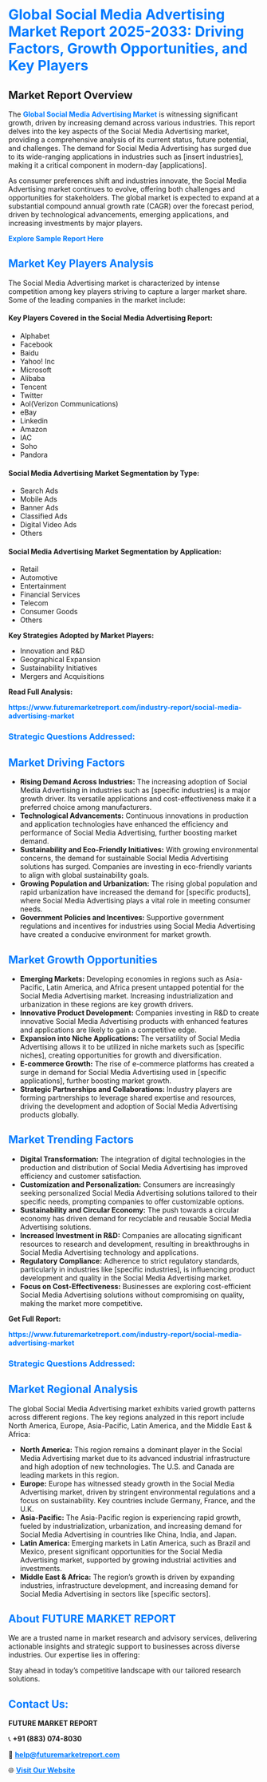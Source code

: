 <h1 style="color: #007BFF;">Global Social Media Advertising Market Report 2025-2033: Driving Factors, Growth Opportunities, and Key Players</h1>

<section id="overview">
<h2>Market Report Overview</h2>
<p>The <a href="https://www.futuremarketreport.com/industry-report/social-media-advertising-market" style="color: #007BFF; text-decoration: none;"><strong>Global Social Media Advertising Market</strong></a> is witnessing significant growth, driven by increasing demand across various industries. This report delves into the key aspects of the Social Media Advertising market, providing a comprehensive analysis of its current status, future potential, and challenges. The demand for Social Media Advertising has surged due to its wide-ranging applications in industries such as [insert industries], making it a critical component in modern-day [applications].</p>
<p>As consumer preferences shift and industries innovate, the Social Media Advertising market continues to evolve, offering both challenges and opportunities for stakeholders. The global market is expected to expand at a substantial compound annual growth rate (CAGR) over the forecast period, driven by technological advancements, emerging applications, and increasing investments by major players.</p>
</section>

<section id="overview">
<p><a href="https://www.futuremarketreport.com/request-sample/reportId=110276" style="color: #007BFF; text-decoration: none;"><strong>Explore Sample Report Here</strong></a></p>
</section>

<section id="key-players">
<h2 style="color: #007BFF;">Market Key Players Analysis</h2>
<p>The Social Media Advertising market is characterized by intense competition among key players striving to capture a larger market share. Some of the leading companies in the market include:</p>
<h4>Key Players Covered in the Social Media Advertising Report:</h4>
<ul><li>Alphabet</li><li>Facebook</li><li>Baidu</li><li>Yahoo! Inc</li><li>Microsoft</li><li>Alibaba</li><li>Tencent</li><li>Twitter</li><li>Aol(Verizon Communications)</li><li>eBay</li><li>Linkedin</li><li>Amazon</li><li>IAC</li><li>Soho</li><li>Pandora</li></ul>
<h4>Social Media Advertising Market Segmentation by Type:</h4>
<ul><li>Search Ads</li><li>Mobile Ads</li><li>Banner Ads</li><li>Classified Ads</li><li>Digital Video Ads</li><li>Others</li></ul>

<h4>Social Media Advertising Market Segmentation by Application:</h4>
<ul><li>Retail</li><li>Automotive</li><li>Entertainment</li><li>Financial Services</li><li>Telecom</li><li>Consumer Goods</li><li>Others</li></ul>
<p><strong>Key Strategies Adopted by Market Players:</strong></p>
<ul>
<li>Innovation and R&D</li>
<li>Geographical Expansion</li>
<li>Sustainability Initiatives</li>
<li>Mergers and Acquisitions</li>
</ul>
</section>

<section>
<p><strong>Read Full Analysis: </strong></p><a href="https://www.futuremarketreport.com/industry-report/social-media-advertising-market" style="color: #007BFF; text-decoration: none;"><strong>https://www.futuremarketreport.com/industry-report/social-media-advertising-market</strong></a>
<h3 style="color: #007BFF;">Strategic Questions Addressed:</h3>
</section>

<section id="driving-factors">
<h2 style="color: #007BFF;">Market Driving Factors</h2>
<ul>
<li><strong>Rising Demand Across Industries:</strong> The increasing adoption of Social Media Advertising in industries such as [specific industries] is a major growth driver. Its versatile applications and cost-effectiveness make it a preferred choice among manufacturers.</li>
<li><strong>Technological Advancements:</strong> Continuous innovations in production and application technologies have enhanced the efficiency and performance of Social Media Advertising, further boosting market demand.</li>
<li><strong>Sustainability and Eco-Friendly Initiatives:</strong> With growing environmental concerns, the demand for sustainable Social Media Advertising solutions has surged. Companies are investing in eco-friendly variants to align with global sustainability goals.</li>
<li><strong>Growing Population and Urbanization:</strong> The rising global population and rapid urbanization have increased the demand for [specific products], where Social Media Advertising plays a vital role in meeting consumer needs.</li>
<li><strong>Government Policies and Incentives:</strong> Supportive government regulations and incentives for industries using Social Media Advertising have created a conducive environment for market growth.</li>
</ul>
</section>

<section id="growth-opportunities">
<h2 style="color: #007BFF;">Market Growth Opportunities</h2>
<ul>
<li><strong>Emerging Markets:</strong> Developing economies in regions such as Asia-Pacific, Latin America, and Africa present untapped potential for the Social Media Advertising market. Increasing industrialization and urbanization in these regions are key growth drivers.</li>
<li><strong>Innovative Product Development:</strong> Companies investing in R&D to create innovative Social Media Advertising products with enhanced features and applications are likely to gain a competitive edge.</li>
<li><strong>Expansion into Niche Applications:</strong> The versatility of Social Media Advertising allows it to be utilized in niche markets such as [specific niches], creating opportunities for growth and diversification.</li>
<li><strong>E-commerce Growth:</strong> The rise of e-commerce platforms has created a surge in demand for Social Media Advertising used in [specific applications], further boosting market growth.</li>
<li><strong>Strategic Partnerships and Collaborations:</strong> Industry players are forming partnerships to leverage shared expertise and resources, driving the development and adoption of Social Media Advertising products globally.</li>
</ul>
</section>

<section id="trending-factors">
<h2 style="color: #007BFF;">Market Trending Factors</h2>
<ul>
<li><strong>Digital Transformation:</strong> The integration of digital technologies in the production and distribution of Social Media Advertising has improved efficiency and customer satisfaction.</li>
<li><strong>Customization and Personalization:</strong> Consumers are increasingly seeking personalized Social Media Advertising solutions tailored to their specific needs, prompting companies to offer customizable options.</li>
<li><strong>Sustainability and Circular Economy:</strong> The push towards a circular economy has driven demand for recyclable and reusable Social Media Advertising solutions.</li>
<li><strong>Increased Investment in R&D:</strong> Companies are allocating significant resources to research and development, resulting in breakthroughs in Social Media Advertising technology and applications.</li>
<li><strong>Regulatory Compliance:</strong> Adherence to strict regulatory standards, particularly in industries like [specific industries], is influencing product development and quality in the Social Media Advertising market.</li>
<li><strong>Focus on Cost-Effectiveness:</strong> Businesses are exploring cost-efficient Social Media Advertising solutions without compromising on quality, making the market more competitive.</li>
</ul>
</section>

<section>
<p><strong>Get Full Report: </strong></p><a href="https://www.futuremarketreport.com/industry-report/social-media-advertising-market" style="color: #007BFF; text-decoration: none;"><strong>https://www.futuremarketreport.com/industry-report/social-media-advertising-market</strong></a>
<h3 style="color: #007BFF;">Strategic Questions Addressed:</h3>
</section>


<section id="regional-analysis">
<h2 style="color: #007BFF;">Market Regional Analysis</h2>
<p>The global Social Media Advertising market exhibits varied growth patterns across different regions. The key regions analyzed in this report include North America, Europe, Asia-Pacific, Latin America, and the Middle East & Africa:</p>
<ul>
<li><strong>North America:</strong> This region remains a dominant player in the Social Media Advertising market due to its advanced industrial infrastructure and high adoption of new technologies. The U.S. and Canada are leading markets in this region.</li>
<li><strong>Europe:</strong> Europe has witnessed steady growth in the Social Media Advertising market, driven by stringent environmental regulations and a focus on sustainability. Key countries include Germany, France, and the U.K.</li>
<li><strong>Asia-Pacific:</strong> The Asia-Pacific region is experiencing rapid growth, fueled by industrialization, urbanization, and increasing demand for Social Media Advertising in countries like China, India, and Japan.</li>
<li><strong>Latin America:</strong> Emerging markets in Latin America, such as Brazil and Mexico, present significant opportunities for the Social Media Advertising market, supported by growing industrial activities and investments.</li>
<li><strong>Middle East & Africa:</strong> The region’s growth is driven by expanding industries, infrastructure development, and increasing demand for Social Media Advertising in sectors like [specific sectors].</li>
</ul>
</section>

<footer>
<h2 style="color: #007BFF;">About FUTURE MARKET REPORT</h2>
<p>We are a trusted name in market research and advisory services, delivering actionable insights and strategic support to businesses across diverse industries. Our expertise lies in offering:</p>

<p>Stay ahead in today’s competitive landscape with our tailored research solutions.</p>

<h2 style="color: #007BFF;">Contact Us:</h2>
<p><strong>FUTURE MARKET REPORT</strong></p>
<p>📞 <strong>+91 (883) 074-8030</strong></p>
<p>📧 <strong><a href="mailto:help@futuremarketreport.com" style="color: #007BFF;">help@futuremarketreport.com</a></strong></p>
<p>🌐 <strong><a href="https://www.futuremarketreport.com/" style="color: #007BFF;">Visit Our Website</a></strong></p>
</footer>